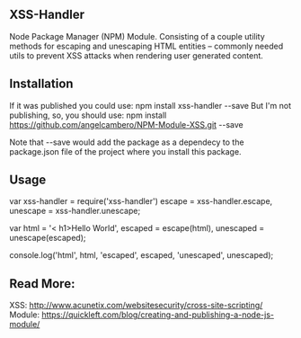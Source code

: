 ## XSS-Handler
Node Package Manager (NPM) Module.
Consisting of a couple utility methods for escaping and unescaping HTML entities – commonly needed utils to prevent XSS attacks when rendering user generated content.

## Installation
If it was published you could use: 
  npm install xss-handler --save
But I'm not publishing, so, you should use:
  npm install https://github.com/angelcambero/NPM-Module-XSS.git --save

Note that --save would add the package as a dependecy to the package.json file of the project where you install this package.



## Usage
  var xss-handler = require('xss-handler') 
      escape = xss-handler.escape,
      unescape = xss-handler.unescape;

  var html = '< h1>Hello World</h1 >',
      escaped = escape(html),
      unescaped = unescape(escaped);

  console.log('html', html, 'escaped', escaped, 'unescaped', unescaped);

## Read More:
XSS: http://www.acunetix.com/websitesecurity/cross-site-scripting/
Module: https://quickleft.com/blog/creating-and-publishing-a-node-js-module/

